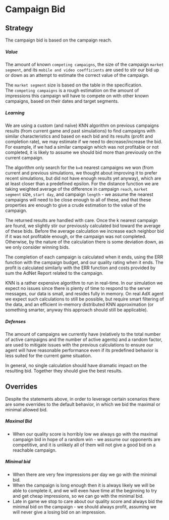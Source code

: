 Campaign Bid
============

Strategy
-----------
The campaign bid is based on the campaign reach.

##### Value
The amount of known `competing campaigns`, the size of the campaign `market segment`, and its `mobile and video coefficients` are used to stir our bid up or down as an attempt to estimate the correct value of the campaign.

The `market segment` size is based on the table in the specification.  
The `competing campaigns` is a rough estimation on the amount of impressions this campaign will have to compete on with other known campaigns, based on their dates and target segments.   

##### Learning
We are using a custom (and naïve) KNN algorithm on previous campaigns results (from current game and past simulations) to find campaigns with similar characteristics and based on each bid and its results (profit and completion rate), we may estimate if we need to decrease/increase the bid. For example, if we had a similar campaign which was not profitable or not completed, it is likely to assume we should bid more than previously on the current campaign.

The algorithm only search for the `k=8` nearest campaigns we won (from current and previous simulations, we thought about improving it to prefer recent simulations, but did not have enough results yet anyway), which are at least closer than a predefined epsilon. For the distance function we are taking weighted average of the difference in campaign `reach`, `market segment` size, `start day`, and campaign `length` - we assume the nearest campaigns will need to be close enough to all of these, and that these properties are enough to give a crude estimation to the value of the campaign.

The returned results are handled with care. Once the k nearest campaign are found, we slightly stir our previously calculated bid toward the average of these bids. Before the average calculation we increase each neighbor bid if it was not profitable enough, or the campaign was not completed. Otherwise, by the nature of the calculation there is some deviation down, as we only consider winning bids.

The completion of each campaign is calculated when it ends, using the ERR function with the campaign budget, and our quality rating when it ends. The profit is calculated similarly with the ERR function and costs provided by sum the AdNet Report related to the campaign.

KNN is a rather expensive algorithm to run in real-time. In our simulation we expect no issues since there is plenty of time to respond to the server messages, our data is small, and resides fully in memory. On real AdX agent we expect such calculations to still be possible, but require smart filtering of the data, and an efficient in-memory distributed KNN approximation (or something smarter, anyway this approach should still be applicable).  

##### Defenses
The amount of campaigns we currently have (relatively to the total number of active campaigns and the number of active agents) and a random factor, are used to mitigate issues with the previous calculations to ensure our agent will have reasonable performance even if its predefined behavior is less suited for the current game situation.

In general, no single calculation should have dramatic impact on the resulting bid. Together they should give the best results.


Overrides
---------
Despite the statements above, in order to leverage certain scenarios there are some overrides to the default behavior, in which we bid the maximal or minimal allowed bid.

##### Maximal Bid
* When our quality score is horribly low we always go with the maximal campaign bid in hope of a random win - we assume our opponents are competitive, and it is unlikely all of them will not give a good bid on a reachable campaign.

##### Minimal bid
* When there are very few impressions per day we go with the minimal bid.
* When the campaign is long enough then it is always likely we will be able to complete it, and we will even have time at the beginning to try and get cheap impressions, so we can go with the minimal bid.
* Late in game we stop to care about our quality score and always bid the minimal bid on the campaign - we should always profit, assuming we will never give a losing bid on an impression.
